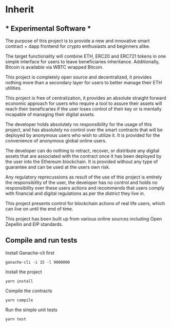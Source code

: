 # Inherit
## * Experimental Software *

The purpose of this project is to provide a new and innovative smart contract + dapp frontend for crypto enthusiasts and beginners alike.

The target functionality will combine ETH, ERC20 and ERC721 tokens in one simple interface for users to leave beneficiaries inheritance. Additionally, Bitcoin is available via WBTC wrapped Bitcoin.

This project is completely open source and decentralized, it provides nothing more than a secondary layer for users to better manage their ETH utilities.

This project is free of centralization, it provides an absolute straight forward economic approach for users who require a tool to assure their assets will reach their beneficaries if the user loses control of their key or is mentally incapable of managing their digital assets.

The developer holds absolutely no responsibility for the usage of this project, and has absolutely no control over the smart contracts that will be deployed by anonymous users who wish to utilize it. It is provided for the convenience of anonymous global online users.

The developer can do nothing to retract, recover, or distribute any digital assets that are associated with the contract once it has been deployed by the user into the Ethereum blockchain. It is provided without any type of guarantee and can be used at the users own risk. 

Any regulatory reprecussions as result of the use of this project is entirely the responsibility of the user, the developer has no control and holds no responsibility over these users actions and recommends that users comply with financial and digital regulations as per the district they live in. 
 
This project presents control for blockchain actions of real life users, which can live on until the end of time.

This project has been built up from various online sources including Open Zepellin and EIP standards.

## Compile and run tests

Install Ganache-cli first

```ganache-cli -i 15 -l 9000000```

Install the project 

```yarn install```

Compile the contracts 

```yarn compile```

Run the simple unit tests

```yarn test```

